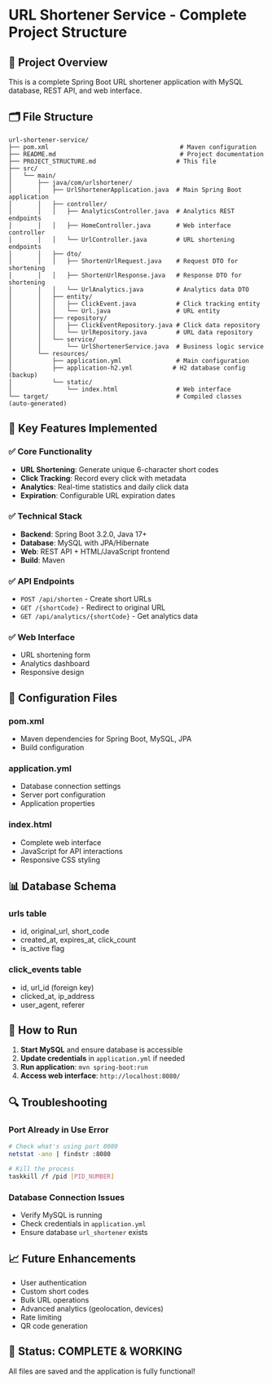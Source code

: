 # URL Shortener Service - Complete Project Structure

## 📁 Project Overview
This is a complete Spring Boot URL shortener application with MySQL database, REST API, and web interface.

## 🗂️ File Structure

```
url-shortener-service/
├── pom.xml                                    # Maven configuration
├── README.md                                  # Project documentation
├── PROJECT_STRUCTURE.md                      # This file
├── src/
│   └── main/
│       ├── java/com/urlshortener/
│       │   ├── UrlShortenerApplication.java  # Main Spring Boot application
│       │   ├── controller/
│       │   │   ├── AnalyticsController.java  # Analytics REST endpoints
│       │   │   ├── HomeController.java       # Web interface controller
│       │   │   └── UrlController.java        # URL shortening endpoints
│       │   ├── dto/
│       │   │   ├── ShortenUrlRequest.java    # Request DTO for shortening
│       │   │   ├── ShortenUrlResponse.java   # Response DTO for shortening
│       │   │   └── UrlAnalytics.java         # Analytics data DTO
│       │   ├── entity/
│       │   │   ├── ClickEvent.java           # Click tracking entity
│       │   │   └── Url.java                  # URL entity
│       │   ├── repository/
│       │   │   ├── ClickEventRepository.java # Click data repository
│       │   │   └── UrlRepository.java        # URL data repository
│       │   └── service/
│       │       └── UrlShortenerService.java  # Business logic service
│       └── resources/
│           ├── application.yml               # Main configuration
│           ├── application-h2.yml           # H2 database config (backup)
│           └── static/
│               └── index.html                # Web interface
└── target/                                   # Compiled classes (auto-generated)
```

## 🚀 Key Features Implemented

### ✅ Core Functionality
- **URL Shortening**: Generate unique 6-character short codes
- **Click Tracking**: Record every click with metadata
- **Analytics**: Real-time statistics and daily click data
- **Expiration**: Configurable URL expiration dates

### ✅ Technical Stack
- **Backend**: Spring Boot 3.2.0, Java 17+
- **Database**: MySQL with JPA/Hibernate
- **Web**: REST API + HTML/JavaScript frontend
- **Build**: Maven

### ✅ API Endpoints
- `POST /api/shorten` - Create short URLs
- `GET /{shortCode}` - Redirect to original URL
- `GET /api/analytics/{shortCode}` - Get analytics data

### ✅ Web Interface
- URL shortening form
- Analytics dashboard
- Responsive design

## 🔧 Configuration Files

### pom.xml
- Maven dependencies for Spring Boot, MySQL, JPA
- Build configuration

### application.yml
- Database connection settings
- Server port configuration
- Application properties

### index.html
- Complete web interface
- JavaScript for API interactions
- Responsive CSS styling

## 📊 Database Schema

### urls table
- id, original_url, short_code
- created_at, expires_at, click_count
- is_active flag

### click_events table
- id, url_id (foreign key)
- clicked_at, ip_address
- user_agent, referer

## 🎯 How to Run

1. **Start MySQL** and ensure database is accessible
2. **Update credentials** in `application.yml` if needed
3. **Run application**: `mvn spring-boot:run`
4. **Access web interface**: `http://localhost:8080/`

## 🔍 Troubleshooting

### Port Already in Use Error
```bash
# Check what's using port 8080
netstat -ano | findstr :8080

# Kill the process
taskkill /f /pid [PID_NUMBER]
```

### Database Connection Issues
- Verify MySQL is running
- Check credentials in `application.yml`
- Ensure database `url_shortener` exists

## 📈 Future Enhancements
- User authentication
- Custom short codes
- Bulk URL operations
- Advanced analytics (geolocation, devices)
- Rate limiting
- QR code generation

## 🎉 Status: COMPLETE & WORKING
All files are saved and the application is fully functional!